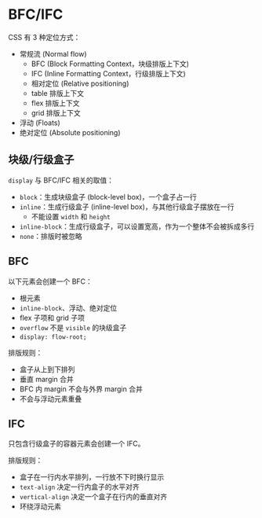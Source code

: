 # BFC/IFC

CSS 有 3 种定位方式：
- 常规流 (Normal flow)
  - BFC (Block Formatting Context，块级排版上下文)
  - IFC (Inline Formatting Context，行级排版上下文)
  - 相对定位 (Relative positioning)
  - table 排版上下文
  - flex 排版上下文
  - grid 排版上下文
- 浮动 (Floats)
- 绝对定位 (Absolute positioning)

## 块级/行级盒子

`display` 与 BFC/IFC 相关的取值：
- `block`：生成块级盒子 (block-level box)，一个盒子占一行
- `inline`：生成行级盒子 (inline-level box)，与其他行级盒子摆放在一行
  - 不能设置 `width` 和 `height`
- `inline-block`：生成行级盒子，可以设置宽高，作为一个整体不会被拆成多行
- `none`：排版时被忽略

## BFC

以下元素会创建一个 BFC：
- 根元素
- `inline-block`、浮动、绝对定位
- flex 子项和 grid 子项
- `overflow` 不是 `visible` 的块级盒子
- `display: flow-root;`

排版规则：
- 盒子从上到下排列
- 垂直 margin 合并
- BFC 内 margin 不会与外界 margin 合并
- 不会与浮动元素重叠

## IFC

只包含行级盒子的容器元素会创建一个 IFC。

排版规则：
- 盒子在一行内水平排列，一行放不下时换行显示
- `text-align` 决定一行内盒子的水平对齐
- `vertical-align` 决定一个盒子在行内的垂直对齐
- 环绕浮动元素
